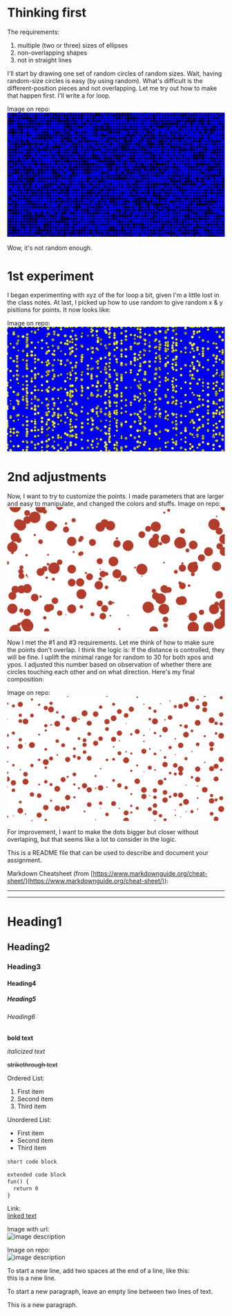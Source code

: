 # Thinking first
The requirements:
1. multiple (two or three) sizes of ellipses
2. non-overlapping shapes
3. not in straight lines

I'll start by drawing one set of random circles of random sizes. 
Wait, having random-size circles is easy (by using random). What's difficult is the different-position pieces and not overlapping. Let me try out how to make that happen first. I'll write a for loop. 

Image on repo:  
![image description](./1.png)

Wow, it's not random enough. 

# 1st experiment
I began experimenting with xyz of the for loop a bit, given I'm a little lost in the class notes. At last, I picked up how to use random to give random x & y pisitions for points. It now looks like:

Image on repo:  
![image description](./2.png)


# 2nd adjustments
Now, I want to try to customize the points. 
I made parameters that are larger and easy to manipulate, and changed the colors and stuffs. 
Image on repo:  
![image description](./3.png)

Now I met the #1 and #3 requirements.
Let me think of how to make sure the points don't overlap. I think the logic is: If the distance is controlled, they will be fine. 
I uplift the minimal range for random to 30 for both xpos and ypos. I adjusted this number based on observation of whether there are circles touching each other and on what direction. Here's my final composition:

Image on repo:  
![image description](./4-2.png)


For improvement, I want to make the dots bigger but closer without overlaping, but that seems like a lot to consider in the logic. 










This is a README file that can be used to describe and document your assignment.



Markdown Cheatsheet (from [https://www.markdownguide.org/cheat-sheet/](https://www.markdownguide.org/cheat-sheet/)):

---
---

# Heading1
## Heading2
### Heading3
#### Heading4
##### Heading5
###### Heading6

**bold text**

*italicized text*

~~strikethrough text~~

Ordered List:
1. First item
2. Second item
3. Third item

Unordered List:
- First item
- Second item
- Third item

`short code block`

```
extended code block
fun() {
  return 0
}
```

Link:  
[linked text](https://www.example.com)


Image with url:  
![image description](https://dm-gy-6063-2023f-d.github.io/assets/homework/02/clark-espaco-modulado-00.jpg)


Image on repo:  
![image description](./file-name.jpg)


To start a new line, add two spaces at the end of a line, like this:  
this is a new line.


To start a new paragraph, leave an empty line between two lines of text.

This is a new paragraph.

